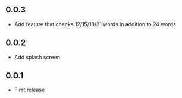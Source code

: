 ## 0.0.3

- Add feature that checks 12/15/18/21 words in addition to 24 words

## 0.0.2

- Add splash screen

## 0.0.1

- First release
